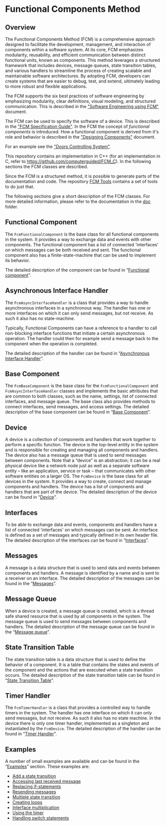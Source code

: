 # Functional Components Method

## Overview

The Functional Components Method (FCM) is a comprehensive approach designed to facilitate the development, management, and interaction of components within a software system. At its core, FCM emphasizes modularity, reusability, and efficient communication between distinct functional units, known as components. This method leverages a structured framework that includes devices, message queues, state transition tables, and various handlers to streamline the process of creating scalable and maintainable software architectures. By adopting FCM, developers can create systems that are easier to debug, test, and extend, ultimately leading to more robust and flexible applications.

The FCM supports the six best practices of software engineering by emphasizing modularity, clear definitions, visual modeling, and structured communication. This is described in the ["Software Engineering using FCM"](./doc/SoftwareEngineering.md) document.

The FCM can be used to specify the software of a device. This is described in the ["FCM Specification Guide"](./doc/FcmSpecificationGuide.md). In the FCM the concept of _functional components_ is introduced. How a functional component is derived from it's role and behavior is described in the ["Designing Components"](./doc/DesigningComponents.md) document.

For an example see the ["Doors Controlling System"](https://github.com/computerguided/FCM-example).

This repository contains an implementation in C++ (for an implementation in C, refer to https://github.com/computerguided/FCM_C). In the following sections the FCM classes are described.

Since the FCM is a structured method, it is possible to generate parts of the documentation and code. The repository [FCM Tools](https://github.com/computerguided/fcm-tools) contains a set of tools to do just that.

The following sections give a short description of the FCM classes. For more detailed information, please refer to the documentation in the [doc](./doc) folder.

## Functional Component

The `FcmFunctionalComponent` is the base class for all functional components in the system. It provides a way to exchange data and events with other components. The functional component has a list of connected 'interfaces' on which messages can be both received and sent. The functional component also has a finite-state-machine that can be used to implement its behavior.

The detailed description of the component can be found in “[Functional component](./doc/FunctionalComponent)”.

## Asynchronous Interface Handler

The `FcmAsyncInterfaceHandler` is a class that provides a way to handle asynchronous interfaces in a synchronous way. The handler has one or more interfaces on which it can only send messages, but not receive. As such it also has no state-machine.

Typically, Functional Components can have a reference to a handler to call non-blocking interface functions that initiate a certain asynchronous operation. The handler could then for example send a message back to the component when the operation is completed.

The detailed description of the handler can be found in “[Asynchronous Interface Handler](./doc/AsyncInterfaceHandler.md)”.

## Base Component

The `FcmBaseComponent` is the base class for the `FcmFunctionalComponent` and `FcmAsyncInterfaceHandler` classes and implements the basic attributes that are common to both classes, such as the name, settings, list of connected interfaces, and message queue. The base class also provides methods to connect interfaces, send messages, and access settings.
The detailed description of the base component can be found in “[Base Component](./doc/BaseComponent.md)”.

## Device

A device is a collection of components and handlers that work together to perform a specific function. The device is the top-level entity in the system and is responsible for creating and managing all components and handlers. The device also has a message queue that is used to send messages between components.
Note that a “device” is an abstraction; it can be a real physical device like a network node just as well as a separate software entity – like an application, service or task – that communicates with other software entities on a larger OS.
The `FcmDevice` is the base class for all devices in the system. It provides a way to create, connect and manage components and handlers. The device has a list of components and handlers that are part of the device.
The detailed description of the device can be found in “[Device](./doc/Device.md)”.

## Interfaces

To be able to exchange data and events, components and handlers have a list of connected 'interfaces' on which messages can be sent.
An interface is defined as a set of messages and typically defined in its own header file.
The detailed description of the interfaces can be found in “[Interfaces](./doc/Interfaces.md)”.

## Messages

A message is a data structure that is used to send data and events between components and handlers. A message is identified by a name and is sent to a receiver on an interface.
The detailed description of the messages can be found in the “[Messages](./doc/Messages.md)”.

## Message Queue

When a device is created, a message queue is created, which is a thread safe shared resource that is used by all components in the system. The message queue is used to send messages between components and handlers.
The detailed description of the message queue can be found in the “[Message queue](./doc/MessageQueue.md)”.

## State Transition Table

The state transition table is a data structure that is used to define the behavior of a component. It is a table that contains the states and events of the component and the actions that are executed when a state transition occurs.
The detailed description of the state transition table can be found in “[State Transition Table](./doc/StateTransitionTable.md)”.

## Timer Handler
The `FcmTimerHandler` is a class that provides a controlled way to handle timers in the system. The handler has one interface on which it can only send messages, but not receive. As such it also has no state machine. In the device there is only one timer handler, implemented as a singleton and instantiated by the `FcmDevice`.
The detailed description of the handler can be found in “[Timer Handler](./doc/TimerHandler.md)”.

## Examples
A number of small examples are available and can be found in the “[Examples](./doc/Examples.md)” section. These examples are:
* [Add a state transition](./doc/Examples.md#add-a-state-transition)
* [Accessing last received message](./doc/Examples.md#accessing-last-received-message)
* [Replacing if-statements](./doc/Examples.md#replacing-if-statements)
* [Resending messages](./doc/Examples.md#resending-messages)
* [Multiple state transition](./doc/Examples.md#multiple-state-transition)
* [Creating loops](./doc/Examples.md#creating-loops)
* [Interface multiplication](./doc/Examples.md#interface-multiplication)
* [Using the timer](./doc/Examples.md#using-the-timer)
* [Handling switch statements](./doc/Examples.md#handling-switch-statements)



